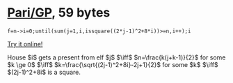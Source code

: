 # [Pari/GP], 59 bytes

    f=n->i=0;until(sum(j=1,i,issquare((2*j-1)^2+8*i))>=n,i++);i

[Try it online!][TIO-kwoomn78]

House \$i\$ gets a present from elf \$j\$ \$\iff\$ \$n=\frac{k(j+k-1)}{2}\$ for some \$k \ge 0\$ \$\iff\$ \$k=\frac{\sqrt{(2j-1)^2+8i}-2j+1}{2}\$ for some \$k\$ \$\iff\$ \$(2j-1)^2+8i\$ is a square.

[Pari/GP]: http://pari.math.u-bordeaux.fr/
[TIO-kwoomn78]: https://tio.run/##FcdRCoMwDADQqwS/Ek3FFsYGUi8iDoqsI@Jip/Zjp@@2v/dS2MU8U4ngS/RqBvFdn/WUFY/8wsVbFpbjeOewPxBdvRhLd9fcaiEavLI0DfVSQkrrBxXMAGkXPX@s/qkgohIxzJvO4cTRtq3tJobROgZ7ZXCXiah8AQ "Pari/GP – Try It Online"